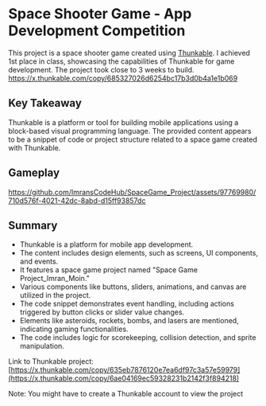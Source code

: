# Space Shooter Game - App Development Competition

This project is a space shooter game created using [Thunkable](https://x.thunkable.com/projectPage/61e61fa687633200affd3764). I achieved 1st place in class, showcasing the capabilities of Thunkable for game development. The project took close to 3 weeks to build.
https://x.thunkable.com/copy/685327026d6254bc17b3d0b4a1e1b069

## Key Takeaway

Thunkable is a platform or tool for building mobile applications using a block-based visual programming language. The provided content appears to be a snippet of code or project structure related to a space game created with Thunkable.

## Gameplay

https://github.com/ImransCodeHub/SpaceGame_Project/assets/97769980/710d576f-4021-42dc-8abd-d15ff93857dc

## Summary

- Thunkable is a platform for mobile app development.
- The content includes design elements, such as screens, UI components, and events.
- It features a space game project named "Space Game Project_Imran_Moin."
- Various components like buttons, sliders, animations, and canvas are utilized in the project.
- The code snippet demonstrates event handling, including actions triggered by button clicks or slider value changes.
- Elements like asteroids, rockets, bombs, and lasers are mentioned, indicating gaming functionalities.
- The code includes logic for scorekeeping, collision detection, and sprite manipulation.

Link to Thunkable project:
[https://x.thunkable.com/copy/635eb7876120e7ea6df97c3a57e59979](https://x.thunkable.com/copy/6ae04169ec59328231b2142f3f894218)

Note: You might have to create a Thunkable account to view the project
